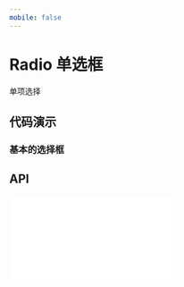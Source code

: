 ```yaml
---
mobile: false
---
```

# Radio 单选框

单项选择

## 代码演示

### 基本的选择框

<code src="../../packages/wonder-ui/src/Radio/demo/demo1.tsx"></code>

## API

<embed src="../../packages/wonder-ui/src/Radio/index.md"></embed>
